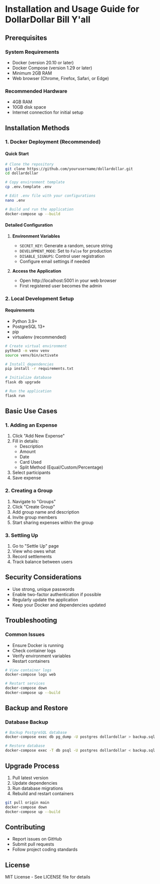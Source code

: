# Installation and Usage Guide for DollarDollar Bill Y'all

## Prerequisites

### System Requirements
- Docker (version 20.10 or later)
- Docker Compose (version 1.29 or later)
- Minimum 2GB RAM
- Web browser (Chrome, Firefox, Safari, or Edge)

### Recommended Hardware
- 4GB RAM
- 10GB disk space
- Internet connection for initial setup

## Installation Methods

### 1. Docker Deployment (Recommended)

#### Quick Start
```bash
# Clone the repository
git clone https://github.com/yourusername/dollardollar.git
cd dollardollar

# Copy environment template
cp .env.template .env

# Edit .env file with your configurations
nano .env

# Build and run the application
docker-compose up --build
```

#### Detailed Configuration

1. **Environment Variables**
   - `SECRET_KEY`: Generate a random, secure string
   - `DEVELOPMENT_MODE`: Set to `False` for production
   - `DISABLE_SIGNUPS`: Control user registration
   - Configure email settings if needed

2. **Access the Application**
   - Open http://localhost:5001 in your web browser
   - First registered user becomes the admin

### 2. Local Development Setup

#### Requirements
- Python 3.9+
- PostgreSQL 13+
- pip
- virtualenv (recommended)

```bash
# Create virtual environment
python3 -m venv venv
source venv/bin/activate

# Install dependencies
pip install -r requirements.txt

# Initialize database
flask db upgrade

# Run the application
flask run
```

## Basic Use Cases

### 1. Adding an Expense

1. Click "Add New Expense"
2. Fill in details:
   - Description
   - Amount
   - Date
   - Card Used
   - Split Method (Equal/Custom/Percentage)
3. Select participants
4. Save expense

### 2. Creating a Group

1. Navigate to "Groups"
2. Click "Create Group"
3. Add group name and description
4. Invite group members
5. Start sharing expenses within the group

### 3. Settling Up

1. Go to "Settle Up" page
2. View who owes what
3. Record settlements
4. Track balance between users

## Security Considerations

- Use strong, unique passwords
- Enable two-factor authentication if possible
- Regularly update the application
- Keep your Docker and dependencies updated

## Troubleshooting

### Common Issues
- Ensure Docker is running
- Check container logs
- Verify environment variables
- Restart containers

```bash
# View container logs
docker-compose logs web

# Restart services
docker-compose down
docker-compose up --build
```

## Backup and Restore

### Database Backup
```bash
# Backup PostgreSQL database
docker-compose exec db pg_dump -U postgres dollardollar > backup.sql

# Restore database
docker-compose exec -T db psql -U postgres dollardollar < backup.sql
```

## Upgrade Process

1. Pull latest version
2. Update dependencies
3. Run database migrations
4. Rebuild and restart containers

```bash
git pull origin main
docker-compose down
docker-compose up --build
```

## Contributing

- Report issues on GitHub
- Submit pull requests
- Follow project coding standards

## License

MIT License - See LICENSE file for details